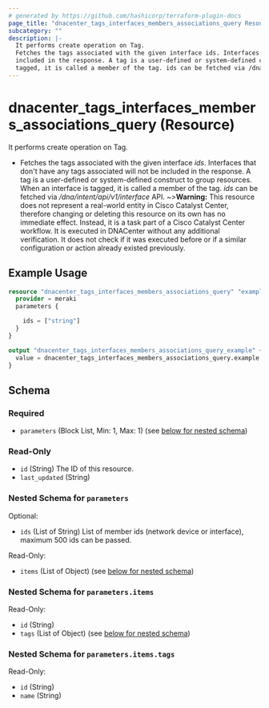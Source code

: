 ```yaml
---
# generated by https://github.com/hashicorp/terraform-plugin-docs
page_title: "dnacenter_tags_interfaces_members_associations_query Resource - terraform-provider-dnacenter"
subcategory: ""
description: |-
  It performs create operation on Tag.
  Fetches the tags associated with the given interface ids. Interfaces that don't have any tags associated will not be
  included in the response. A tag is a user-defined or system-defined construct to group resources. When an interface is
  tagged, it is called a member of the tag. ids can be fetched via /dna/intent/api/v1/interface API.
---
```


# dnacenter_tags_interfaces_members_associations_query (Resource)

It performs create operation on Tag.

- Fetches the tags associated with the given interface *ids*. Interfaces that don't have any tags associated will not be
included in the response. A tag is a user-defined or system-defined construct to group resources. When an interface is
tagged, it is called a member of the tag. *ids* can be fetched via */dna/intent/api/v1/interface* API.
~>**Warning:**
This resource does not represent a real-world entity in Cisco Catalyst Center, therefore changing or deleting this resource on its own has no immediate effect.
Instead, it is a task part of a Cisco Catalyst Center workflow. It is executed in DNACenter without any additional verification. It does not check if it was executed before or if a similar configuration or action already existed previously.

## Example Usage

```terraform
resource "dnacenter_tags_interfaces_members_associations_query" "example" {
  provider = meraki
  parameters {

    ids = ["string"]
  }
}

output "dnacenter_tags_interfaces_members_associations_query_example" {
  value = dnacenter_tags_interfaces_members_associations_query.example
}
```

<!-- schema generated by tfplugindocs -->
## Schema

### Required

- `parameters` (Block List, Min: 1, Max: 1) (see [below for nested schema](#nestedblock--parameters))

### Read-Only

- `id` (String) The ID of this resource.
- `last_updated` (String)

<a id="nestedblock--parameters"></a>
### Nested Schema for `parameters`

Optional:

- `ids` (List of String) List of member ids (network device or interface), maximum 500 ids can be passed.

Read-Only:

- `items` (List of Object) (see [below for nested schema](#nestedatt--parameters--items))

<a id="nestedatt--parameters--items"></a>
### Nested Schema for `parameters.items`

Read-Only:

- `id` (String)
- `tags` (List of Object) (see [below for nested schema](#nestedobjatt--parameters--items--tags))

<a id="nestedobjatt--parameters--items--tags"></a>
### Nested Schema for `parameters.items.tags`

Read-Only:

- `id` (String)
- `name` (String)
